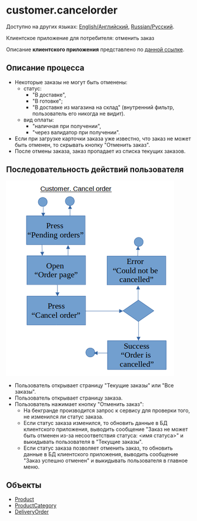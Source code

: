 # customer.cancelorder

Доступно на других языках: [English/Английский](customer.cancelorder.md), [Russian/Русский](customer.cancelorder.ru.md). 

Клиентское приложение для потребителя: отменить заказ

Описание **клиентского приложения** представлено по [данной ссылке](../../frontend/customerclient.ru.md).

## Описание процесса

- Некоторые заказы не могут быть отменены: 
    - статус: 
       - "В доставке", 
       - "В готовке"; 
       - "В доставке из магазина на склад" (внутренний фильтр, пользователь его никогда не видит).
    - вид оплаты: 
       - "наличная при получении", 
       - "через валидатор при получении".
- Если при загрузке карточки заказа уже известно, что заказ не может быть отменен, то скрывать кнопку "Отменить заказ".
- После отмены заказа, заказ пропадает из списка текущих заказов.

## Последовательность действий пользователя

![customer.cancelorder](../../img/customer.cancelorder.png)

- Пользователь открывает страницу "Текущие заказы" или "Все заказы".
- Пользователь открывает страницу заказа.
- Пользователь нажимает кнопку "Отменить заказ": 
    - На бекгранде производится запрос к сервису для проверки того, не изменился ли статус заказа.
    - Если статус заказа изменился, то обновить данные в БД клиентского приложения, выводить сообщение "Заказ не может быть отменен из-за несоответствия статуса: <имя статуса>" и выкидывать пользователя в "Текущие заказы". 
    - Если статус заказа позволяет отменить заказ, то обновить данные в БД клиентского приложения, выводить сообщение "Заказ успешно отменен" и выкидывать пользователя в главное меню.

## Объекты 

- [Product](https://github.com/alexeysp11/workflow-lib/blob/main/docs/Models/Business/Products/Product.md)
- [ProductCategory](https://github.com/alexeysp11/workflow-lib/blob/main/docs/Models/Business/Products/ProductCategory.md)
- [DeliveryOrder](https://github.com/alexeysp11/workflow-lib/blob/main/docs/Models/Business/BusinessDocuments/DeliveryOrder.md)
